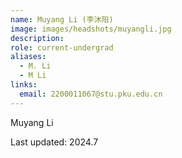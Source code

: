 ```yaml
---
name: Muyang Li (李沐阳)
image: images/headshots/muyangli.jpg
description:
role: current-undergrad
aliases:
  - M. Li
  - M Li
links:
  email: 2200011067@stu.pku.edu.cn
---
```


Muyang Li

Last updated: 2024.7

